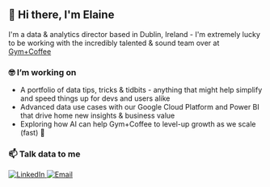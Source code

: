## 👋 Hi there, I'm Elaine

I'm a data & analytics director based in Dublin, Ireland - I'm extremely lucky to be working with the incredibly talented & sound team over at [Gym+Coffee](https://gympluscoffee.com)

### 🤓 I’m working on

- A portfolio of data tips, tricks & tidbits - anything that might help simplify and speed things up for devs and users alike
- Advanced data use cases with our Google Cloud Platform and Power BI that drive home new insights & business value
- Exploring how AI can help Gym+Coffee to level-up growth as we scale (fast) 🚀 

### 📫 Talk data to me

<div display="flex">
  <a href="https://www.linkedin.com/in/elaine-kirwan-aa4b019/">
    <img src="https://img.shields.io/badge/linkedin-%230077B5.svg?style=for-the-badge&logo=linkedin&logoColor=white" alt="LinkedIn"/>
  </a>
  <a href="mailto:elaine_kirwan@outlook.com">
    <img src="https://img.shields.io/badge/email-D14836?style=for-the-badge&logo=email&logoColor=white)" alt="Email"/>
  </a>
</div>
